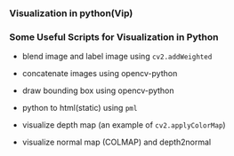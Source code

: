 ### Visualization in python(Vip)
### Some Useful Scripts for Visualization in Python
+ blend image and label image using `cv2.addWeighted`

+ concatenate images using opencv-python

+ draw bounding box using opencv-python

+ python to html(static) using `pml`

+ visualize depth map (an example of `cv2.applyColorMap`)

+ visualize normal map (COLMAP) and depth2normal

